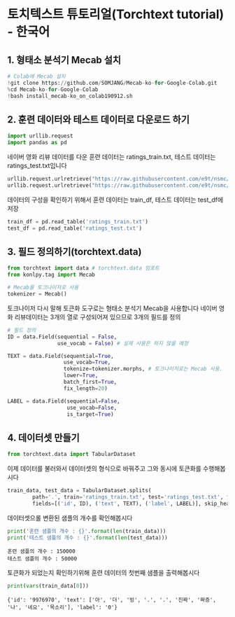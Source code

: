 # 토치텍스트 튜토리얼(Torchtext tutorial) - 한국어


## 1. 형태소 분석기 Mecab 설치

```py
# Colab에 Mecab 설치
!git clone https://github.com/SOMJANG/Mecab-ko-for-Google-Colab.git
%cd Mecab-ko-for-Google-Colab
!bash install_mecab-ko_on_colab190912.sh
```

## 2. 훈련 데이터와 테스트 데이터로 다운로드 하기

```py
import urllib.request
import pandas as pd
```

네이버 영화 리뷰 데이터를 다운 훈련 데이터는 ratings_train.txt, 테스트 데이터는 ratings_test.txt입니다 

```py
urllib.request.urlretrieve("https://raw.githubusercontent.com/e9t/nsmc/master/ratings_train.txt", filename="ratings_train.txt")
urllib.request.urlretrieve("https://raw.githubusercontent.com/e9t/nsmc/master/ratings_test.txt", filename="ratings_test.txt")
```
데이터의 구성을 확인하기 위해서 훈련 데이터는 train_df, 테스트 데이터는 test_df에 저장

```py
train_df = pd.read_table('ratings_train.txt')
test_df = pd.read_table('ratings_test.txt')
```

## 3. 필드 정의하기(torchtext.data)
```py
from torchtext import data # torchtext.data 임포트
from konlpy.tag import Mecab

# Mecab을 토크나이저로 사용
tokenizer = Mecab()
```

토크나이저 다시 말해 토큰화 도구로는 형태소 분석기 Mecab을 사용합니다
네이버 영화 리뷰데이터는 3개의 열로 구성되어져 있으므로 3개의 필드를 정의
```py
# 필드 정의
ID = data.Field(sequential = False,
                use_vocab = False) # 실제 사용은 하지 않을 예정

TEXT = data.Field(sequential=True,
                  use_vocab=True,
                  tokenize=tokenizer.morphs, # 토크나이저로는 Mecab 사용.
                  lower=True,
                  batch_first=True,
                  fix_length=20)

LABEL = data.Field(sequential=False,
                   use_vocab=False,
                   is_target=True)
```

## 4. 데이터셋 만들기
```py
from torchtext.data import TabularDataset
```

이제 데이터를 불러와서 데이터셋의 형식으로 바꿔주고 그와 동시에 토큰화를 수행해봅시다
```py
train_data, test_data = TabularDataset.splits(
        path='.', train='ratings_train.txt', test='ratings_test.txt', format='tsv',
        fields=[('id', ID), ('text', TEXT), ('label', LABEL)], skip_header=True)
```

데이터셋으롤 변환된 샘플의 개수를 확인해봅시다 
```py
print('훈련 샘플의 개수 : {}'.format(len(train_data)))
print('테스트 샘플의 개수 : {}'.format(len(test_data)))
```

```
훈련 샘플의 개수 : 150000
테스트 샘플의 개수 : 50000
```

토큰화가 되었는지 확인하기위해 훈련 데이터의 첫번째 샘플을 출력해봅시다 
```py
print(vars(train_data[0]))
```
```
{'id': '9976970', 'text': ['아', '더', '빙', '.', '.', '진짜', '짜증', '나', '네요', '목소리'], 'label': '0'}
```
